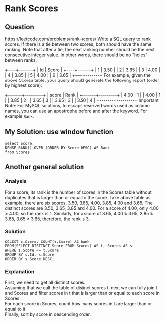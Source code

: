 # Rank Scores
## Question
https://leetcode.com/problems/rank-scores/
Write a SQL query to rank scores. If there is a tie between two scores, both should have the same ranking. Note that after a tie, the next ranking number should be the next consecutive integer value. In other words, there should be no "holes" between ranks.

+----+-------+
| Id | Score |
+----+-------+
| 1  | 3.50  |
| 2  | 3.65  |
| 3  | 4.00  |
| 4  | 3.85  |
| 5  | 4.00  |
| 6  | 3.65  |
+----+-------+
For example, given the above Scores table, your query should generate the following report (order by highest score):

+-------+---------+
| score | Rank    |
+-------+---------+
| 4.00  | 1       |
| 4.00  | 1       |
| 3.85  | 2       |
| 3.65  | 3       |
| 3.65  | 3       |
| 3.50  | 4       |
+-------+---------+
Important Note: For MySQL solutions, to escape reserved words used as column names, you can use an apostrophe before and after the keyword. For example `Rank`.
## My Solution: use window function
```
select Score, 
DENSE_RANK() OVER (ORDER BY Score DESC) AS Rank
from Scores
```
## Another general solution
### Analysis
For a score, its rank is the number of scores in the Scores table without duplicates that is larger than or equal to the score. Take above table as example, there are six scores, 3.50, 3.65, 4.00, 3.85, 4.00 and 3.65. The distinct scores are 3.50, 3.65, 3.85 and 4.00. For a score of 4.00, only 4.00 ≥ 4.00, so the rank is 1. Similarly, for a score of 3.65, 4.00 ≥ 3.65, 3.85 ≥ 3.65, 3.65 ≥ 3.65, therefore, the rank is 3.
### Solution
```
SELECT s.Score, COUNT(t.Score) AS Rank 
FROM(SELECT DISTINCT Score FROM Scores) AS t, Scores AS s
WHERE s.Score <= t.Score
GROUP BY s.Id, s.Score
ORDER BY s.Score DESC;
```
### Explanation
First, we need to get all distinct scores.  
Assuming that we call the table of distinct scores t, next we can fully join t and Scores and filter scores in t that is larger than or equal to each score in Scores.  
For each score in Scores, count how many scores in t are larger than or equal to it.  
Finally, sort by score in descending order.  



